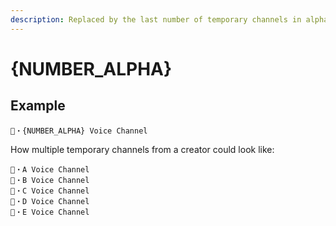 ```yaml
---
description: Replaced by the last number of temporary channels in alphabetical order.
---
```


# {NUMBER\_ALPHA}

## Example

```
🐨・{NUMBER_ALPHA} Voice Channel
```

How multiple temporary channels from a creator could look like:

```
🐨・A Voice Channel
🐨・B Voice Channel
🐨・C Voice Channel
🐨・D Voice Channel
🐨・E Voice Channel
```
